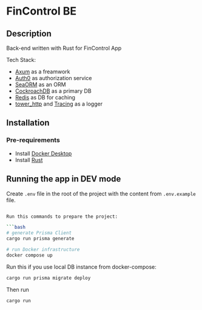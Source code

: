 # FinControl BE

## Description

Back-end written with Rust for FinControl App

Tech Stack:
* [Axum](https://github.com/tokio-rs/axum) as a freamwork
* [Auth0](https://auth0.com) as authorization service
* [SeaORM](https://www.sea-ql.org/SeaORM/) as an ORM
* [CockroachDB](https://www.cockroachlabs.com) as a primary DB
* [Redis](https://redis.com) as DB for caching
* [tower_http](https://github.com/tower-rs/tower-http) and [Tracing](https://github.com/tokio-rs/tracing) as a logger

## Installation

### Pre-requirements
* Install [Docker Desktop](https://www.docker.com/products/docker-desktop/)
* Install [Rust](https://www.rust-lang.org/learn/get-started)

## Running the app in DEV mode

Create `.env` file in the root of the project with the content from `.env.example` file.

```bash

Run this commands to prepare the project:

```bash
# generate Prisma Client
cargo run prisma generate
```

```bash
# run Docker infrastructure
docker compose up
```

Run this if you use local DB instance from docker-compose:

```bash
cargo run prisma migrate deploy
```

Then run

```bash
cargo run
```